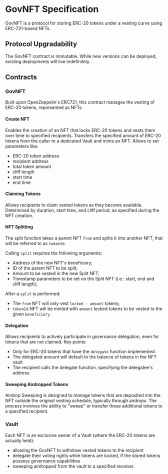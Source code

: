 # GovNFT Specification

GovNFT is a protocol for storing ERC-20 tokens under a vesting curve using ERC-721-based NFTs.

## Protocol Upgradability

The GovNFT contract is immutable. While new versions can be deployed, existing deployments will live indefinitely.

## Contracts

### GovNFT

Built upon OpenZeppelin's ERC721, this contract manages the vesting of ERC-20 tokens, represented as NFTs.

#### Create NFT

Enables the creation of an NFT that locks ERC-20 tokens and vests them over time to specified recipients.
Transfers the specified amount of ERC-20 tokens from the caller to a dedicated Vault and mints an NFT.
Allows to set parameters like:

- ERC-20 token address
- recipient address
- total token amount
- cliff length
- start time
- end time

#### Claiming Tokens

Allows recipients to claim vested tokens as they become available.
Determined by duration, start time, and cliff period, as specified during the NFT creation.

#### NFT Splitting

The split function takes a parent NFT `from` and splits it into another NFT, that will be referred to as `tokenId`.

Calling `split` requires the following arguments:

- Address of the new NFT's beneficiary;
- ID of the parent NFT to be split;
- Amount to be vested in the new Split NFT;
- Timestamp parameters to be set on the Split NFT (i.e.: start, end and cliff length);

After a `split` is performed:

- The `from` NFT will only vest `locked - amount` tokens;
- `tokenId` NFT will be minted with `amount` locked tokens to be vested to the given `beneficiary`.

#### Delegation

Allows recipients to actively participate in governance delegation, even for tokens that are not claimed.
Key points:

- Only for ERC-20 tokens that have the `delegate` function implemented.
- The delegated amount will default to the balance of tokens in the NFT vault
- The recipient calls the delegate function, specifying the delegatee's address.

#### Sweeping Airdropped Tokens

Airdrop Sweeping is designed to manage tokens that are deposited into the NFT outside the original vesting schedule, typically through airdrops.
The process involves the ability to "sweep" or transfer these additional tokens to a specified recipient.

### Vault

Each NFT is an exclusive owner of a Vault (where the ERC-20 tokens are actually held):

- allowing the GovNFT to withdraw vested tokens to the recipient
- delegate their voting rights while tokens are locked, if the stored tokens possess governance capabilities
- sweeping airdropped from the vault to a specified receiver.
